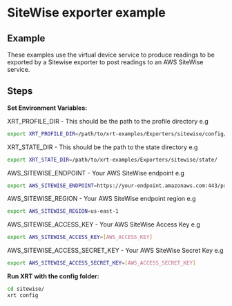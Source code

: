 # SiteWise exporter example

## Example

These examples use the virtual device service to produce readings to be exported by a Sitewise exporter to post readings to an AWS SiteWise service.

## Steps

**Set Environment Variables:**

XRT_PROFILE_DIR - This should be the path to the profile directory e.g

```bash
export XRT_PROFILE_DIR=/path/to/xrt-examples/Exporters/sitewise/config/profiles/
```

XRT_STATE_DIR - This should be the path to the state directory e.g

```bash
export XRT_STATE_DIR=/path/to/xrt-examples/Exporters/sitewise/state/
```

AWS_SITEWISE_ENDPOINT - Your AWS SiteWise endpoint e.g

```bash 
export AWS_SITEWISE_ENDPOINT=https://your-endpoint.amazonaws.com:443/properties
```

AWS_SITEWISE_REGION - Your AWS SiteWise endpoint region e.g

```bash 
export AWS_SITEWISE_REGION=us-east-1
```

AWS_SITEWISE_ACCESS_KEY - Your AWS SiteWise Access Key e.g
```bash 
export AWS_SITEWISE_ACCESS_KEY=[AWS_ACCESS_KEY]
```

AWS_SITEWISE_ACCESS_SECRET_KEY - Your AWS SiteWise Secret Key e.g
```bash
export AWS_SITEWISE_ACCESS_SECRET_KEY=[AWS_ACCESS_SECRET_KEY]
```

**Run XRT with the config folder:**

```bash 
cd sitewise/
xrt config
```